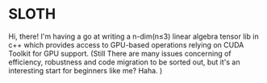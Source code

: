 # SLOTH
Hi, there! I'm having a go at writing a n-dim(n≤3) linear algebra tensor lib in c++ which provides access to GPU-based operations relying on CUDA Toolkit for GPU support. (Still There are many issues concerning of efficiency, robustness and code migration to be sorted out, but it's an interesting start for beginners like me? Haha. )
